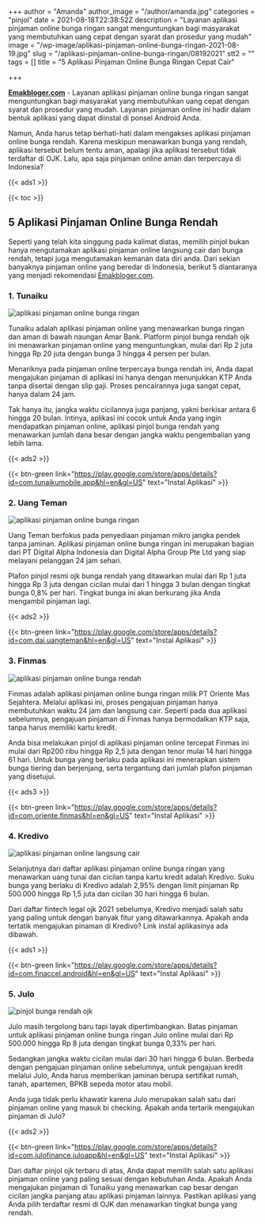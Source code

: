 +++
author = "Amanda"
author_image = "/author/amanda.jpg"
categories = "pinjol"
date = 2021-08-18T22:38:52Z
description = "Layanan aplikasi pinjaman online bunga ringan sangat menguntungkan bagi masyarakat yang membutuhkan uang cepat dengan syarat dan prosedur yang mudah"
image = "/wp-image/aplikasi-pinjaman-online-bunga-ringan-2021-08-19.jpg"
slug = "/aplikasi-pinjaman-online-bunga-ringan/08192021"
stt2 = ""
tags = []
title = "5 Aplikasi Pinjaman Online Bunga Ringan Cepat Cair"

+++

[**Emakbloger.com**](/) - Layanan aplikasi pinjaman online bunga ringan sangat menguntungkan bagi masyarakat yang membutuhkan uang cepat dengan syarat dan prosedur yang mudah. Layanan pinjaman online ini hadir dalam bentuk aplikasi yang dapat diinstal di ponsel Android Anda.

Namun, Anda harus tetap berhati-hati dalam mengakses aplikasi pinjaman online bunga rendah. Karena meskipun menawarkan bunga yang rendah, aplikasi tersebut belum tentu aman, apalagi jika aplikasi tersebut tidak terdaftar di OJK. Lalu, apa saja pinjaman online aman dan terpercaya di Indonesia?

{{< ads1 >}}

{{< toc >}}

## 5 Aplikasi Pinjaman Online Bunga Rendah

Seperti yang telah kita singgung pada kalimat diatas, memilih pinjol bukan hanya mengutamakan aplikasi pinjaman online langsung cair dan bunga rendah, tetapi juga mengutamakan kemanan data diri anda. Dari sekian banyaknya pinjaman online yang beredar di Indonesia, berikut 5 diantaranya yang menjadi rekomendasi [Emakbloger.com](/).

### 1. Tunaiku

![aplikasi pinjaman online bunga ringan](/wp-image/tunaiku-2021-08-14.jpg "aplikasi pinjaman online bunga ringan")

Tunaiku adalah aplikasi pinjaman online yang menawarkan bunga ringan dan aman di bawah naungan Amar Bank. Platform pinjol bunga rendah ojk ini menawarkan pinjaman online yang menguntungkan, mulai dari Rp 2 juta hingga Rp 20 juta dengan bunga 3 hingga 4 persen per bulan.

Menariknya pada pinjaman online terpercaya bunga rendah ini, Anda dapat mengajukan pinjaman di aplikasi ini hanya dengan menunjukkan KTP Anda tanpa disertai dengan slip gaji. Proses pencairannya juga sangat cepat, hanya dalam 24 jam.

Tak hanya itu, jangka waktu cicilannya juga panjang, yakni berkisar antara 6 hingga 20 bulan. Intinya, aplikasi ini cocok untuk Anda yang ingin mendapatkan pinjaman online, aplikasi pinjol bunga rendah yang menawarkan jumlah dana besar dengan jangka waktu pengembalian yang lebih lama.

{{< ads2 >}}

{{< btn-green link="https://play.google.com/store/apps/details?id=com.tunaikumobile.app&hl=en&gl=US" text="Instal Aplikasi" >}}

### 2. Uang Teman

![aplikasi pinjaman online bunga ringan](/wp-image/uang-teman-2021-08-15.jpg "aplikasi pinjaman online bunga ringan")

Uang Teman berfokus pada penyediaan pinjaman mikro jangka pendek tanpa jaminan. Aplikasi pinjaman online bunga ringan ini merupakan bagian dari PT Digital Alpha Indonesia dan Digital Alpha Group Pte Ltd yang siap melayani pelanggan 24 jam sehari.

Plafon pinjol resmi ojk bunga rendah yang ditawarkan mulai dari Rp 1 juta hingga Rp 3 juta dengan cicilan mulai dari 1 hingga 3 bulan dengan tingkat bunga 0,8% per hari. Tingkat bunga ini akan berkurang jika Anda mengambil pinjaman lagi.

{{< ads2 >}}

{{< btn-green link="https://play.google.com/store/apps/details?id=com.dai.uangteman&hl=en&gl=US" text="Instal Aplikasi" >}}

### 3. Finmas

![aplikasi pinjaman online bunga rendah](/wp-image/finmas-2021-08-15.jpg "aplikasi pinjaman online bunga rendah")

Finmas adalah aplikasi pinjaman online bunga ringan milik PT Oriente Mas Sejahtera. Melalui aplikasi ini, proses pengajuan pinjaman hanya membutuhkan waktu 24 jam dan langsung cair. Seperti pada dua aplikasi sebelumnya, pengajuan pinjaman di Finmas hanya bermodalkan KTP saja, tanpa harus memiliki kartu kredit.

Anda bisa melakukan pinjol di aplikasi pinjaman online tercepat Finmas ini mulai dari Rp200 ribu hingga Rp 2,5 juta dengan tenor mulai 14 hari hingga 61 hari. Untuk bunga yang berlaku pada aplikasi ini menerapkan sistem bunga tiering dan berjenjang, serta tergantung dari jumlah plafon pinjaman yang disetujui.

{{< ads3 >}}

{{< btn-green link="https://play.google.com/store/apps/details?id=com.oriente.finmas&hl=en&gl=US" text="Instal Aplikasi" >}}

### 4. Kredivo

![aplikasi pinjaman online langsung cair](/wp-image/aplikasi-pinjaman-online-bunga-rendah-kredivo-2021-08-14.jpg "aplikasi pinjaman online langsung cair")

Selanjutnya dari daftar aplikasi pinjaman online bunga ringan yang menawarkan uang tunai dan cicilan tanpa kartu kredit adalah Kredivo. Suku bunga yang berlaku di Kredivo adalah 2,95% dengan limit pinjaman Rp 500.000 hingga Rp 1,5 juta dan cicilan 30 hari hingga 6 bulan.

Dari daftar fintech legal ojk 2021 sebelumya, Kredivo menjadi salah satu yang paling untuk dengan banyak fitur yang ditawarkannya. Apakah anda tertatik mengajukan pinaman di Kredivo? Link instal aplikasinya ada dibawah.

{{< ads1 >}}

{{< btn-green link="https://play.google.com/store/apps/details?id=com.finaccel.android&hl=en&gl=US" text="Instal Aplikasi" >}}

### 5. Julo

![pinjol bunga rendah ojk](/wp-image/julo-2021-08-15.jpg "pinjol bunga rendah ojk")

Julo masih tergolong baru tapi layak dipertimbangkan. Batas pinjaman untuk aplikasi pinjaman online bunga ringan Julo online mulai dari Rp 500.000 hingga Rp 8 juta dengan tingkat bunga 0,33% per hari.

Sedangkan jangka waktu cicilan mulai dari 30 hari hingga 6 bulan. Berbeda dengan pengajuan pinjaman online sebelumnya, untuk pengajuan kredit melalui Julo, Anda harus memberikan jaminan berupa sertifikat rumah, tanah, apartemen, BPKB sepeda motor atau mobil.

Anda juga tidak perlu khawatir karena Julo merupakan salah satu dari pinjaman online yang masuk bi checking. Apakah anda tertarik mengajukan pinjaman di Julo?

{{< ads2 >}}

{{< btn-green link="https://play.google.com/store/apps/details?id=com.julofinance.juloapp&hl=en&gl=US" text="Instal Aplikasi" >}}

Dari daftar pinjol ojk terbaru di atas, Anda dapat memilih salah satu aplikasi pinjaman online yang paling sesuai dengan kebutuhan Anda. Apakah Anda mengajukan pinjaman di Tunaiku yang menawarkan cap besar dengan cicilan jangka panjang atau aplikasi pinjaman lainnya. Pastikan aplikasi yang Anda pilih terdaftar resmi di OJK dan menawarkan tingkat bunga yang rendah.

